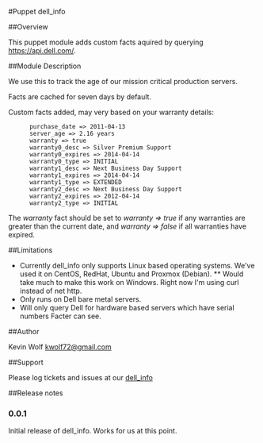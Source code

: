 #Puppet dell_info

##Overview

This puppet module adds custom facts aquired by querying https://api.dell.com/.

##Module Description

We use this to track the age of our mission critical production servers. 

Facts are cached for seven days by default.

Custom facts added, may very based on your warranty details:

```
      purchase_date => 2011-04-13
      server_age => 2.16 years
      warranty => true
      warranty0_desc => Silver Premium Support
      warranty0_expires => 2014-04-14
      warranty0_type => INITIAL
      warranty1_desc => Next Business Day Support
      warranty1_expires => 2014-04-14
      warranty1_type => EXTENDED
      warranty2_desc => Next Business Day Support
      warranty2_expires => 2012-04-14
      warranty2_type => INITIAL
```

The _warranty_ fact should be set to _warranty => true_ if any warranties are greater than the current date, and _warranty => false_ if all warranties have expired.

##Limitations

* Currently dell_info only supports Linux based operating systems.  We've used it on CentOS, RedHat, Ubuntu and Proxmox (Debian).
** Would take much to make this work on Windows.  Right now I'm using curl instead of net http. 
* Only runs on Dell bare metal servers.
* Will only query Dell for hardware based servers which have serial numbers Facter can see.

##Author

Kevin Wolf
kwolf72@gmail.com

##Support

Please log tickets and issues at our [dell_info](https://github.com/kwolf/dell_info/issues)

##Release notes

### 0.0.1

Initial release of dell_info.  Works for us at this point.


